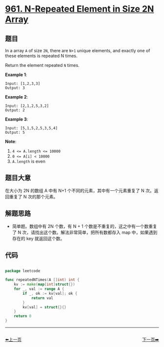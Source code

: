 # [961. N-Repeated Element in Size 2N Array](https://leetcode.com/problems/n-repeated-element-in-size-2n-array/)


## 题目

In a array `A` of size `2N`, there are `N+1` unique elements, and exactly one of these elements is repeated N times.

Return the element repeated `N` times.

**Example 1**:

    Input: [1,2,3,3]
    Output: 3

**Example 2**:

    Input: [2,1,2,5,3,2]
    Output: 2

**Example 3**:

    Input: [5,1,5,2,5,3,5,4]
    Output: 5

**Note**:

1. `4 <= A.length <= 10000`
2. `0 <= A[i] < 10000`
3. `A.length` is even


## 题目大意

在大小为 2N 的数组 A 中有 N+1 个不同的元素，其中有一个元素重复了 N 次。返回重复了 N 次的那个元素。


## 解题思路


- 简单题。数组中有 2N 个数，有 N + 1 个数是不重复的，这之中有一个数重复了 N 次，请找出这个数。解法非常简单，把所有数都存入 map 中，如果遇到存在的 key 就返回这个数。


## 代码

```go

package leetcode

func repeatedNTimes(A []int) int {
	kv := make(map[int]struct{})
	for _, val := range A {
		if _, ok := kv[val]; ok {
			return val
		}
		kv[val] = struct{}{}
	}
	return 0
}

```


----------------------------------------------
<div style="display: flex;justify-content: space-between;align-items: center;">
<p><a href="https://books.halfrost.com/leetcode/ChapterFour/0959.Regions-Cut-By-Slashes/">⬅️上一页</a></p>
<p><a href="https://books.halfrost.com/leetcode/ChapterFour/0968.Binary-Tree-Cameras/">下一页➡️</a></p>
</div>
